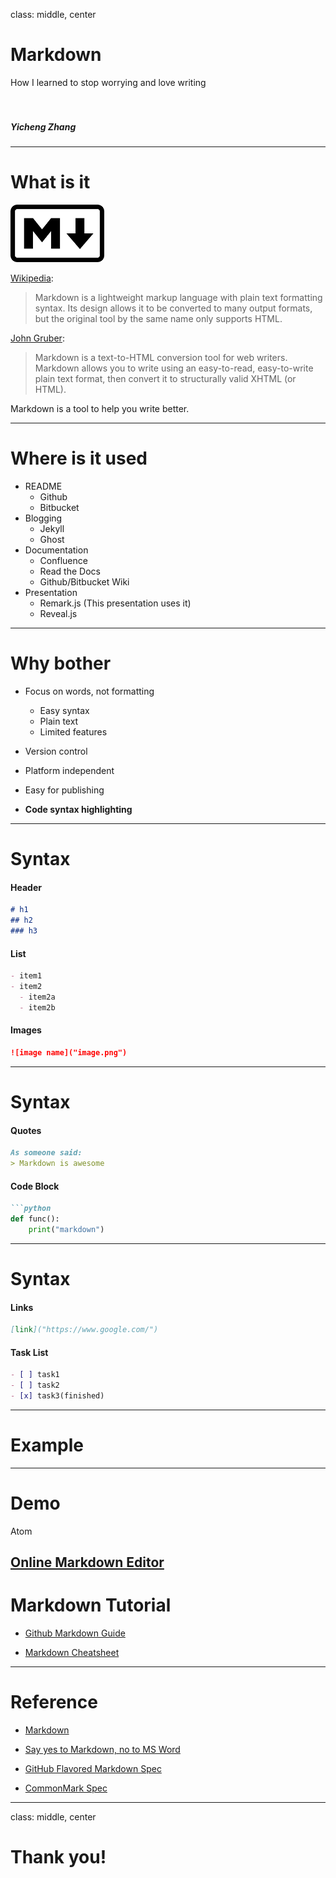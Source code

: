 class: middle, center
<!-- background-image: url(background.png) -->

# Markdown
How I learned to stop worrying and love writing
<br/>
<br/>
<br/>
##### Yicheng Zhang
---

<!-- background-image: url(background.png) -->

# What is it
<img src="./presentations/markdown/images/markdown.png" width="150"/>

[Wikipedia](https://en.wikipedia.org/wiki/Markdown):
> Markdown is a lightweight markup language with plain text formatting syntax. Its design allows it to be converted to many output formats, but the original tool by the same name only supports HTML.

[John Gruber](https://daringfireball.net/projects/markdown):
> Markdown is a text-to-HTML conversion tool for web writers. Markdown allows you to write using an easy-to-read, easy-to-write plain text format, then convert it to structurally valid XHTML (or HTML).

Markdown is a tool to help you write better.

---

# Where is it used
- README
    - Github
    - Bitbucket
- Blogging
    - Jekyll
    - Ghost
- Documentation
    - Confluence
    - Read the Docs
    - Github/Bitbucket Wiki
- Presentation
    - Remark.js (This presentation uses it)
    - Reveal.js
---

# Why bother
- Focus on words, not formatting
    - Easy syntax
    - Plain text
    - Limited features

- Version control

- Platform independent

- Easy for publishing

- **Code syntax highlighting**

---

# Syntax
#### Header
```markdown
# h1
## h2
### h3
```
#### List

```markdown
- item1
- item2
  - item2a
  - item2b
```

#### Images
```markdown
![image name]("image.png")
```

---
# Syntax
#### Quotes
```markdown
As someone said:
> Markdown is awesome
```

#### Code Block
```markdown
```python
def func():
    print("markdown")
``````
---

# Syntax
#### Links
```markdown
[link]("https://www.google.com/")
```

#### Task List
```markdown
- [ ] task1
- [ ] task2
- [x] task3(finished)

```

---

# Example

---

# Demo
Atom

[Online Markdown Editor](https://dillinger.io/)
---

# Markdown Tutorial
- [Github Markdown Guide](https://guides.github.com/features/mastering-markdown/)

- [Markdown Cheatsheet](https://github.com/adam-p/markdown-here/wiki/Markdown-Cheatsheet)
---

# Reference
- [Markdown](https://daringfireball.net/projects/markdown/)

- [Say yes to Markdown, no to MS Word](https://hackernoon.com/say-yes-to-markdown-no-to-ms-word-be4692e7a8cd)

- [GitHub Flavored Markdown Spec](https://github.github.com/gfm/)

- [CommonMark Spec](https://spec.commonmark.org/)

---
class: middle, center
# Thank you!
